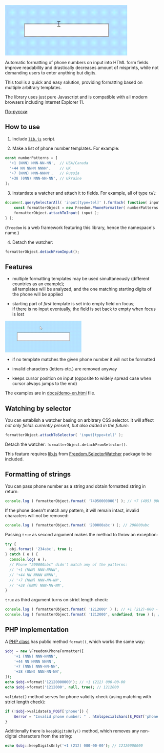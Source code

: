 <img src="https://raw.githubusercontent.com/1234ru/phone-formatter/master/docs/live-en.gif" width="400" align="center">

Automatic formatting of phone numbers on input into HTML form fields improve 
readability and drastically decreases amount of misprints,
while not demanding users to enter anything but digits.

This tool is a quick and easy solution, providing formatting based on multiple arbitrary 
templates.

The library uses just pure Javascript and is compatible with all modern browsers including Internet Explorer 11.

[По-русски](../README.md)


## How to use

1. Include [`lib.js`](../lib.js) script.  

2. Make a list of phone number templates. For example:

```javascript
const numberPatterns = [
  '+1 (NNN) NNN-NN-NN',  // USA/Canada
  '+44 NN NNNN NNNN',    // UK
  '+7 (NNN) NNN-NNNN',   // Russia
  '+38 (0NN) NNN-NN-NN', // Ukraine
];
```

3. Instantiate a watcher and attach it to fields. For example, all of type `tel`:

```javascript
document.querySelectorAll( 'input[type=tel]' ).forEach( function( input ) {
    const formatterObject = new Freedom.PhoneFormatter( numberPatterns );
    formatterObject.attachToInput( input );
} );
```

(`Freedom` is a web framework featuring this library, hence the namespace's name.)

4. Detach the watcher: 
   
```javascript
formatterObject.detachFromInput();
```


## Features


* multiple formatting templates may be used simultaneously (different countries as an 
  example);  
all templates will be analyzed, and the one matching starting digits of the phone will be 
  applied  

* starting part of *first* template is set into empty field on focus;  
if there is no input eventually, the field is set back to empty when focus is lost    
<img src="https://raw.githubusercontent.com/1234ru/phone-formatter/master/docs/blank-input-en.gif" width="250" align="center">

* if no template matches the given phone number it will not be formatted 

* invalid characters (letters etc.) are removed anyway

* keeps cursor position on input (opposite to widely spread case when cursor always jumps to the end)  

The examples are in [docs/demo-en.html](docs/demo-en.html) file.


## Watching by selector

You can establish a watcher basing on arbitrary CSS selector. It will affect *not only 
fields currently present, but also added in the future*:

```javascript
formatterObject.attachToSelector( 'input[type=tel]' );
```

Detach the watcher: `formatterObject.detachFromSelector()`.

This feature requires 
[lib.js](https://github.com/1234ru/selector-watcher/blob/master/lib.js)
from 
[Freedom.SelectorWatcher](https://github.com/1234ru/selector-watcher)
package to be included.


## Formatting of strings

You can pass phone number as a string and obtain formatted string in return:

```javascript
console.log ( formatterObject.format( '74950000000') ); // +7 (495) 000-00-00
```

If the phone doesn't match any pattern, it will remain intact, invalid characters will 
not be removed:

```javascript
console.log ( formatterObject.format( '200000abc') ); // 200000abc
```

Passing `true` as second argument makes the method to throw an exception: 

```javascript
try {
  obj.format( '234abc', true );
} catch ( e ) {
  console.log( e );
  // Phone "200000abc" didn't match any of the patterns:
  // '+1 (NNN) NNN-NNNN',
  // '+44 NN NNNN NNNN',
  // '+7 (NNN) NNN-NN-NN',
  // '+38 (0NN) NNN-NN-NN',
}
```

`true` as third argument turns on strict length check: 

```javascript
console.log ( formatterObject.format( '1212000' ) ); // +1 (212)-000 - phone is formatted
console.log ( formatterObject.format( '1212000', undefined, true ) ); // 1212000 - phone isn't formatted
```


## PHP implementation

A [PHP class](class.php) has public method `format()`, which works the same way:

```php
$obj = new \Freedom\PhoneFormatter([
    '+1 (NNN) NNN-NNNN',
    '+44 NN NNNN NNNN',
    '+7 (NNN) NNN-NN-NN',
    '+38 (0NN) NNN-NN-NN',
]);
echo $obj->format('12120000000'); // +1 (212) 000-00-00
echo $obj->format('1212000', null, true); // 1212000
```

`validate()` method serves for phone validity check (using matching with strict length check):

```php
if (!$obj->validate($_POST['phone']) {
    $error = "Invalid phone number: " . htmlspecialchars($_POST['phone']);
}
```

Additionally there is `keepDigitsOnly()` method, which removes any non-digital 
characters from the string:

```php
echo $obj::keepDigitsOnly('+1 (212) 000-00-00'); // 12120000000
```